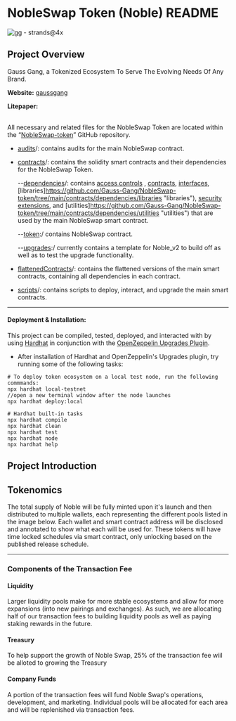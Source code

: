 # NobleSwap Token (Noble) README

![gg - strands@4x](https://user-images.githubusercontent.com/85713806/138234841-06c4116b-0fa7-432d-9d24-f1fcdc65b30a.png)

## Project Overview

Gauss Gang, a Tokenized Ecosystem To Serve The Evolving Needs Of Any Brand.

**Website:** [gaussgang](https://gaussgang.com)

**Litepaper:** 

<br />All necessary and related files for the NobleSwap Token are located within the “[NobleSwap-token](https://github.com/Gauss-Gang/NobleSwap-token)” GitHub repository.

- [audits](https://github.com/Gauss-Gang/NobleSwap-token/tree/devMain/audits "audits")/:  contains audits for the main NobleSwap contract.

- [contracts](https://github.com/Gauss-Gang/NobleSwap-token/tree/devMain/contracts "contracts")/: contains the solidity smart contracts and their dependencies for the NobleSwap Token.

     --[dependencies](https://github.com/Gauss-Gang/NobleSwap-token/devMain/contracts/dependencies "dependencies")/: contains [access controls](https://github.com/Gauss-Gang/NobleSwap-token/tree/main/contracts/dependencies/access "access") , [contracts](https://github.com/Gauss-Gang/NobleSwap-token/tree/main/contracts/dependencies/contracts "contracts"), [interfaces](https://github.com/Gauss-Gang/NobleSwap-tokenv/tree/main/contracts/dependencies/interfaces "interfaces"), [libraries]https://github.com/Gauss-Gang/NobleSwap-token/tree/main/contracts/dependencies/libraries "libraries"), [security extensions](https://github.com/Gauss-Gang/NobleSwap-token/tree/main/contracts/dependencies/security "security"), and [utilities]https://github.com/Gauss-Gang/NobleSwap-token/tree/main/contracts/dependencies/utilities "utilities") that are used by the main NobleSwap smart contract.

     --[token](https://github.com/Gauss-Gang/NobleSwap-token/tree/devMain/contracts/token "token"):/ contains NobleSwap contract.

     --[upgrades](https://github.com/Gauss-Gang/NobleSwap-token/tree/devMain/contracts/upgrades "upgrades"):/ currently contains a template for Noble_v2 to build off as well as to test the upgrade functionality.

- [flattenedContracts](https://github.com/Gauss-Gang/NobleSwap-token/tree/devMain/flattenedContracts "flattenedContracts")/: contains the flattened versions of the main smart contracts, containing all dependencies in each contract.

- [scripts](https://github.com/Gauss-Gang/NobleSwap-token/tree/devMain/scripts "scripts")/: contains scripts to deploy, interact, and upgrade the main smart contracts.
---

#### Deployment & Installation:

This project can be compiled, tested, deployed, and interacted with by using [Hardhat](https://hardhat.org/getting-started/#overview) in conjunction with the [OpenZeppelin Upgrades Plugin](https://docs.openzeppelin.com/upgrades-plugins/1.x/hardhat-upgrades).
 - After installation of Hardhat and OpenZeppelin's Upgrades plugin, try running some of the following tasks:

```shell
# To deploy token ecosystem on a local test node, run the following commmands: 
npx hardhat local-testnet 
//open a new terminal window after the node launches
npx hardhat deploy:local 

# Hardhat built-in tasks
npx hardhat compile
npx hardhat clean
npx hardhat test
npx hardhat node
npx hardhat help
```

## Project Introduction



## Tokenomics

The total supply of Noble will be fully minted upon it's launch and then distributed to multiple wallets, each representing the different pools listed in the image below. Each wallet and smart contract address will be disclosed and annotated to show what each will be used for. These tokens will have time locked schedules via smart contract, only unlocking based on the published release schedule.


---

### Components of the Transaction Fee

#### Liquidity
Larger liquidity pools make for more stable ecosystems and allow for more expansions
(into new pairings and exchanges). As such, we are allocating half of our
transaction fees to building liquidity pools as well as paying staking rewards in
the future.

#### Treasury
To help support the growth of Noble Swap, 25% of the transaction fee wiil be alloted to growing the Treasury

#### Company Funds
A portion of the transaction fees will fund Noble Swap's operations, development, and
marketing. Individual pools will be allocated for each area and will be replenished via
transaction fees.
